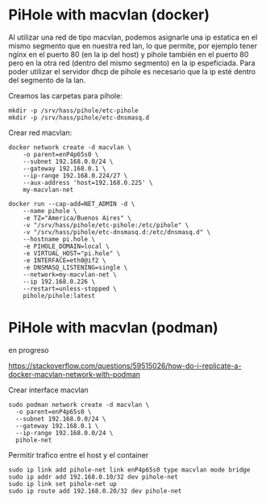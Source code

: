 
# PiHole with macvlan (docker)

Al utilizar una red de tipo macvlan, podemos asignarle una ip estatica en el mismo segmento que en nuestra red lan, lo que permite, por ejemplo tener nginx en el puerto 80 (en la ip del host) y pihole también en el puerto 80 pero en la otra red (dentro del mismo segmento) en la ip espeficiada.
Para poder utilizar el servidor dhcp de pihole es necesario que la ip esté dentro del segmento de la lan.

Creamos las carpetas para pihole:

```
mkdir -p /srv/hass/pihole/etc-pihole
mkdir -p /srv/hass/pihole/etc-dnsmasq.d
```

Crear red macvlan:
```
docker network create -d macvlan \
    -o parent=enP4p65s0 \
    --subnet 192.168.0.0/24 \
    --gateway 192.168.0.1 \
    --ip-range 192.168.0.224/27 \
    --aux-address 'host=192.168.0.225' \
    my-macvlan-net
```


```
docker run --cap-add=NET_ADMIN -d \
    --name pihole \
    -e TZ="America/Buenos Aires" \
    -v "/srv/hass/pihole/etc-pihole:/etc/pihole" \
    -v "/srv/hass/pihole/etc-dnsmasq.d:/etc/dnsmasq.d" \
    --hostname pi.hole \
    -e PIHOLE_DOMAIN=local \
    -e VIRTUAL_HOST="pi.hole" \
    -e INTERFACE=eth0@if2 \
    -e DNSMASQ_LISTENING=single \
    --network=my-macvlan-net \
    --ip 192.168.0.226 \
    --restart=unless-stopped \
    pihole/pihole:latest
```


# PiHole with macvlan (podman)
en progreso

https://stackoverflow.com/questions/59515026/how-do-i-replicate-a-docker-macvlan-network-with-podman

Crear interface macvlan
```
sudo podman network create -d macvlan \
  -o parent=enP4p65s0 \
  --subnet 192.168.0.0/24 \
  --gateway 192.168.0.1 \
  --ip-range 192.168.0.0/24 \
  pihole-net
```



Permitir trafico entre el host y el container
```
sudo ip link add pihole-net link enP4p65s0 type macvlan mode bridge
sudo ip addr add 192.168.0.10/32 dev pihole-net
sudo ip link set pihole-net up
sudo ip route add 192.168.0.20/32 dev pihole-net
```